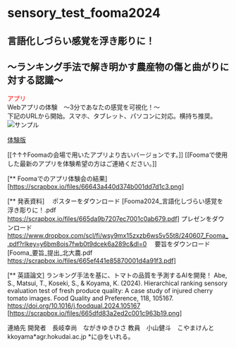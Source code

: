 # sensory_test_fooma2024


## 言語化しづらい感覚を浮き彫りに！ <br>
## 〜ランキング手法で解き明かす農産物の傷と曲がりに対する認識〜 <br>
<span style="color: red; ">アプリ</span><br>
Webアプリの体験　〜3分であなたの感覚を可視化！〜<br>
下記のURLから開始。スマホ、タブレット、パソコンに対応。横持ち推奨。<br>
![サンプル](https://scrapbox.io/files/666050421ddb42001c10f025.png "サンプル")<br>

[体験版]([url](https://tomatoa20-7uvitbfjtrlqyrenfus9wz.streamlit.app/))<br>

[[↑↑↑Foomaの会場で用いたアプリより古いバージョンです。]]
[[Foomaで使用した最新のアプリを体験希望の方はご連絡ください。]]

[** Foomaでのアプリ体験会の結果]
[https://scrapbox.io/files/66643a440d374b001dd7d1c3.png]

[** 発表資料]
　ポスターをダウンロード
[Fooma2024_言語化しづらい感覚を浮き彫りに！.pdf https://scrapbox.io/files/665da9b7207ec7001c0ab679.pdf]
 プレゼンをダウンロード
https://www.dropbox.com/scl/fi/wsy9mx15zxzb6ws5v55t8/240607_Fooma_.pdf?rlkey=y6bm8ois7fwb0t9dcek6a289c&dl=0
　要旨をダウンロード
[Fooma_要旨_提出_北大農.pdf https://scrapbox.io/files/665ef441e85870001d4a91f3.pdf]

[** 英語論文]
 ランキング手法を基に、トマトの品質を予測するAIを開発！
Abe, S., Matsui, T., Koseki, S., & Koyama, K. (2024). Hierarchical ranking sensory evaluation test of fresh produce quality: A case study of injured cherry tomato images. Food Quality and Preference, 118, 105167.
https://doi.org/10.1016/j.foodqual.2024.105167
[https://scrapbox.io/files/665dfd83a2ed2c001c963b19.png]


連絡先
開発者　長岐幸尚　ながきゆきひさ
教員　小山健斗　こやまけんと
kkoyama*agr.hokudai.ac.jp
*に@をいれる。
